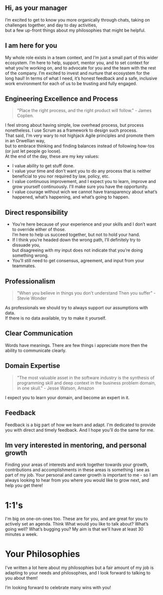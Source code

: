 ## Hi, as your manager

I’m excited to get to know you more organically through chats, taking on challenges together, and day to day activities,  
but a few up-front things about my philosophies that might be helpful.

## I am here for you

My whole role exists in a team context, and I’m just a small part of this wider ecosystem. 
I’m here to help, support, mentor you, and to set context for what you’re working on, and to advocate for you and the team with the rest of the company.
I’m excited to invest and nurture that ecosystem for the long haul! 
In terms of what I need, it’s honest feedback and a safe, inclusive work environment for each of us to be trusting and fully engaged.

## Engineering Excellence and Process

> "Place the right process, and the right product will follow." - James Coplien.

I feel strong about having simple, low overhead process, but process nonetheless.
I use Scrum as a framework to design such process.  
That said, I'm very wary to not highjack Agile principles and promote them in an Orwellian way,  
but to embrace thinking and finding balances instead of following how-tos (or just let people go loose).  
At the end of the day, these are my key values:

 - I value ability to get stuff done.
 - I value your time and don’t want you to do any process that is neither beneficial to you nor required by law, policy, etc.
 - I value continuous improvement, and I expect you to learn, improve and grow yourself continuously. I'll make sure you have the opportunity.
 - I value courage without wich we cannot have transparency about what’s happened, what’s happening, and what’s going to happen.

## Direct responsibility

 - You’re here because of your experience and your skills and I don’t want to override either of those.  
   I’m here to help us succeed together, but not to hold your hand.
 - If I think you’re headed down the wrong path, I’ll definitely try to dissuade you,  
   but disagreeing with my input does not indicate that you’re doing something wrong.
 - You’ll still need to get consensus, agreement, and input from your teammates. 

## Professionalism

>"When you believe in things you don't understand Then you suffer" - Stevie Wonder

As professionals we should try to always support our assumptions with data.  
If there is no data available, try to make it yourself.

## Clear Communication

Words have meanings. There are few things i appreciate more 
then the ability to communicate clearly. 

## Domain Expertise

> "The most valuable asset in the software industry is the synthesis of programming skill and deep context in the business problem domain, in one skull." - Jesse Watson, Amazon

I expect you to learn your domain, and become an expert in it.

## Feedback

Feedback is a big part of how we learn and adapt.
I'm dedicated to provide you with direct and timely feedback.
And I hope you'll do the same for me.

## Im very interested in mentoring, and personal growth

Finding your areas of interests and work together towards your growth, contributions and accomplishments in these areas is something I see as part of my job. 
Your personal and career growth is important to me - so I am always looking to hear from you where you would like to grow next, and help you get there!

# 1:1's

I'm big on one-on-ones too. These are for you, and are great for you to actively set an agenda. Think What would you like to talk about? What’s going well? What’s bugging you?
My aim is that we’ll have at least 30 minutes a week.

# Your Philosophies

I’ve written a lot here about my philosophies but a fair amount of my job is adapting to your needs and philosophies, and I look forward to talking to you about them!

I’m looking forward to celebrate many wins with you!
 
